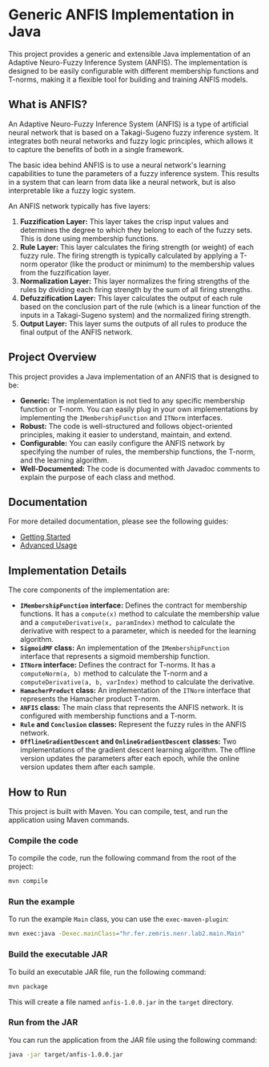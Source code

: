 # Generic ANFIS Implementation in Java

This project provides a generic and extensible Java implementation of an Adaptive Neuro-Fuzzy Inference System (ANFIS). The implementation is designed to be easily configurable with different membership functions and T-norms, making it a flexible tool for building and training ANFIS models.

## What is ANFIS?

An Adaptive Neuro-Fuzzy Inference System (ANFIS) is a type of artificial neural network that is based on a Takagi-Sugeno fuzzy inference system. It integrates both neural networks and fuzzy logic principles, which allows it to capture the benefits of both in a single framework.

The basic idea behind ANFIS is to use a neural network's learning capabilities to tune the parameters of a fuzzy inference system. This results in a system that can learn from data like a neural network, but is also interpretable like a fuzzy logic system.

An ANFIS network typically has five layers:

1.  **Fuzzification Layer:** This layer takes the crisp input values and determines the degree to which they belong to each of the fuzzy sets. This is done using membership functions.
2.  **Rule Layer:** This layer calculates the firing strength (or weight) of each fuzzy rule. The firing strength is typically calculated by applying a T-norm operator (like the product or minimum) to the membership values from the fuzzification layer.
3.  **Normalization Layer:** This layer normalizes the firing strengths of the rules by dividing each firing strength by the sum of all firing strengths.
4.  **Defuzzification Layer:** This layer calculates the output of each rule based on the conclusion part of the rule (which is a linear function of the inputs in a Takagi-Sugeno system) and the normalized firing strength.
5.  **Output Layer:** This layer sums the outputs of all rules to produce the final output of the ANFIS network.

## Project Overview

This project provides a Java implementation of an ANFIS that is designed to be:

*   **Generic:** The implementation is not tied to any specific membership function or T-norm. You can easily plug in your own implementations by implementing the `IMembershipFunction` and `ITNorm` interfaces.
*   **Robust:** The code is well-structured and follows object-oriented principles, making it easier to understand, maintain, and extend.
*   **Configurable:** You can easily configure the ANFIS network by specifying the number of rules, the membership functions, the T-norm, and the learning algorithm.
*   **Well-Documented:** The code is documented with Javadoc comments to explain the purpose of each class and method.

## Documentation

For more detailed documentation, please see the following guides:

*   [Getting Started](./docs/GettingStarted.md)
*   [Advanced Usage](./docs/AdvancedUsage.md)

## Implementation Details

The core components of the implementation are:

*   **`IMembershipFunction` interface:** Defines the contract for membership functions. It has a `compute(x)` method to calculate the membership value and a `computeDerivative(x, paramIndex)` method to calculate the derivative with respect to a parameter, which is needed for the learning algorithm.
*   **`SigmoidMF` class:** An implementation of the `IMembershipFunction` interface that represents a sigmoid membership function.
*   **`ITNorm` interface:** Defines the contract for T-norms. It has a `computeNorm(a, b)` method to calculate the T-norm and a `computeDerivative(a, b, varIndex)` method to calculate the derivative.
*   **`HamacherProduct` class:** An implementation of the `ITNorm` interface that represents the Hamacher product T-norm.
*   **`ANFIS` class:** The main class that represents the ANFIS network. It is configured with membership functions and a T-norm.
*   **`Rule` and `Conclusion` classes:** Represent the fuzzy rules in the ANFIS network.
*   **`OfflineGradientDescent` and `OnlineGradientDescent` classes:** Two implementations of the gradient descent learning algorithm. The offline version updates the parameters after each epoch, while the online version updates them after each sample.

## How to Run

This project is built with Maven. You can compile, test, and run the application using Maven commands.

### Compile the code

To compile the code, run the following command from the root of the project:

```bash
mvn compile
```

### Run the example

To run the example `Main` class, you can use the `exec-maven-plugin`:

```bash
mvn exec:java -Dexec.mainClass="hr.fer.zemris.nenr.lab2.main.Main"
```

### Build the executable JAR

To build an executable JAR file, run the following command:

```bash
mvn package
```

This will create a file named `anfis-1.0.0.jar` in the `target` directory.

### Run from the JAR

You can run the application from the JAR file using the following command:

```bash
java -jar target/anfis-1.0.0.jar
```
